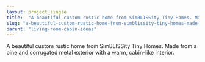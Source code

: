 ```yaml
---
layout: project_single
title:  "A beautiful custom rustic home from SimBLISSity Tiny Homes. Made from a pine and corrugated metal exterior with a warm, cabin-like interior."
slug: "a-beautiful-custom-rustic-home-from-simblissity-tiny-homes-made-from-a-pine-and-corrugated"
parent: "living-room-cabin-ideas"
---
```

A beautiful custom rustic home from SimBLISSity Tiny Homes. Made from a pine and corrugated metal exterior with a warm, cabin-like interior.